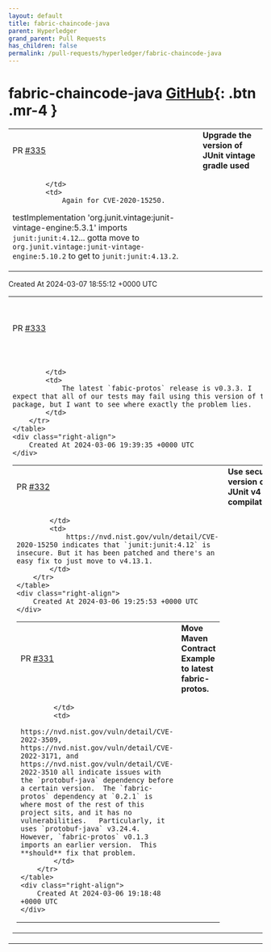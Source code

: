 ```yaml
---
layout: default
title: fabric-chaincode-java
parent: Hyperledger
grand_parent: Pull Requests
has_children: false
permalink: /pull-requests/hyperledger/fabric-chaincode-java
---
```


# fabric-chaincode-java <span class="fs-3 right-align">[GitHub](https://github.com/hyperledger/fabric-chaincode-java){: .btn .mr-4 }</span>


<div>
    <table>
        <tr>
            <td>
                PR <a href="https://github.com/hyperledger/fabric-chaincode-java/pull/335" class=".btn">#335</a>
            </td>
            <td>
                <b>
                    Upgrade the version of JUnit vintage gradle used
                </b>
            </td>
        </tr>
        <tr>
            <td>
                
            </td>
            <td>
                Again for CVE-2020-15250.


testImplementation 'org.junit.vintage:junit-vintage-engine:5.3.1' imports `junit:junit:4.12`... gotta move to `org.junit.vintage:junit-vintage-engine:5.10.2` to get to `junit:junit:4.13.2`.
            </td>
        </tr>
    </table>
    <div class="right-align">
        Created At 2024-03-07 18:55:12 +0000 UTC
    </div>
</div>

<div>
    <table>
        <tr>
            <td>
                PR <a href="https://github.com/hyperledger/fabric-chaincode-java/pull/333" class=".btn">#333</a>
            </td>
            <td>
                <b>
                    Move everything to latest fabric-protos (v0.3.3).
                </b>
            </td>
        </tr>
        <tr>
            <td>
                
            </td>
            <td>
                The latest `fabic-protos` release is v0.3.3. I expect that all of our tests may fail using this version of the package, but I want to see where exactly the problem lies.
            </td>
        </tr>
    </table>
    <div class="right-align">
        Created At 2024-03-06 19:39:35 +0000 UTC
    </div>
</div>

<div>
    <table>
        <tr>
            <td>
                PR <a href="https://github.com/hyperledger/fabric-chaincode-java/pull/332" class=".btn">#332</a>
            </td>
            <td>
                <b>
                    Use secure version of JUnit v4 for compilation.
                </b>
            </td>
        </tr>
        <tr>
            <td>
                
            </td>
            <td>
                https://nvd.nist.gov/vuln/detail/CVE-2020-15250 indicates that `junit:junit:4.12` is insecure. But it has been patched and there's an easy fix to just move to v4.13.1.
            </td>
        </tr>
    </table>
    <div class="right-align">
        Created At 2024-03-06 19:25:53 +0000 UTC
    </div>
</div>

<div>
    <table>
        <tr>
            <td>
                PR <a href="https://github.com/hyperledger/fabric-chaincode-java/pull/331" class=".btn">#331</a>
            </td>
            <td>
                <b>
                    Move Maven Contract Example to latest fabric-protos.
                </b>
            </td>
        </tr>
        <tr>
            <td>
                
            </td>
            <td>
                https://nvd.nist.gov/vuln/detail/CVE-2022-3509, https://nvd.nist.gov/vuln/detail/CVE-2022-3171, and https://nvd.nist.gov/vuln/detail/CVE-2022-3510 all indicate issues with the `protobuf-java` dependency before a certain version.  The `fabric-protos` dependency at `0.2.1` is where most of the rest of this project sits, and it has no vulnerabilities.   Particularly, it uses `protobuf-java` v3.24.4. However, `fabric-protos` v0.1.3 imports an earlier version.  This **should** fix that problem.
            </td>
        </tr>
    </table>
    <div class="right-align">
        Created At 2024-03-06 19:18:48 +0000 UTC
    </div>
</div>


